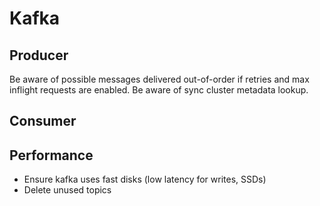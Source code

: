 # Kafka

## Producer

Be aware of possible messages delivered out-of-order if retries and max inflight requests are enabled.
Be aware of sync cluster metadata lookup.

## Consumer



## Performance

- Ensure kafka uses fast disks (low latency for writes, SSDs)
- Delete unused topics